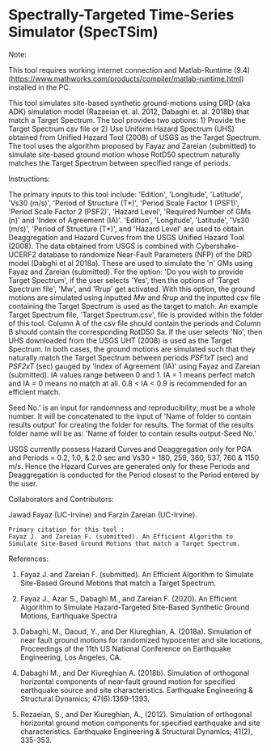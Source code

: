 # Spectrally-Targeted Time-Series Simulator (SpecTSim)


Note:

This tool requires working internet connection and Matlab-Runtime (9.4) (https://www.mathworks.com/products/compiler/matlab-runtime.html) installed in the PC.


This tool simulates site-based synthetic ground-motions using DRD (aka ADK) simulation model (Razaeian et. al. 2012,  Dabaghi et. al. 2018b) that match a Target Spectrum. The tool provides two options: 1) Provide the Target Spectrum csv file or 2) Use Uniform Hazard Spectrum (UHS) obtained from Unified Hazard Tool (2008) of USGS as the Target Spectrum. The tool uses the algorithm proposed by Fayaz and Zareian (submitted) to simulate site-based ground motion whose RotD50 spectrum naturally matches the Target Spectrum between specified range of periods.


Instructions:

The primary inputs to this tool include: 'Edition', 'Longitude', 'Latitude', 'Vs30 (m/s)', 'Period of Structure (T*)', 'Period Scale Factor 1 (PSF1)', 'Period Scale Factor 2 (PSF2)', 'Hazard Level', 'Required Number of GMs (n)' and 'Index of Agreement (IA)'. 'Edition', 'Longitude', 'Latitude', 'Vs30 (m/s)', 'Period of Structure (T*)', and 'Hazard Level' are used to obtain Deaggregation and Hazard Curves from the USGS Unified Hazard Tool (2008). The data obtained from USGS is combined with Cybershake-UCERF2 database to randomize Near-Fault Parameters (NFP) of the DRD model (Dabghi et al 2018a). These are used to simulate the 'n' GMs using Fayaz and Zareian (submitted). For the option: 'Do you wish to provide Target Spectrum', if the user selects 'Yes', then the options of 'Target Spectrum file', 'Mw', and 'Rrup' get activated. With this option, the ground motions are simulated using inputted *Mw* and *Rrup* and the inputted csv file containing the Target Spectrum is used as the target to match. An example Target Spectrum file, 'Target Spectrum.csv', file is provided within the folder of this tool. Column A of the csv file should contain the periods and Column B should contain the corresponding RotD50 Sa. If the user selects 'No', then UHS downloaded from the USGS UHT (2008) is used as the Target Spectrum. In both cases, the ground motions are simulated such that they naturally match the Target Spectrum between periods *PSF1xT* (sec) and *PSF2xT* (sec) gauged by 'Index of Agreement (IA)' using Fayaz and Zareian (submitted). IA values range between 0 and 1. IA = 1 means perfect match and IA = 0 means no match at all. 0.8 < IA < 0.9 is recommended for an efficient match.



Seed No.' is an input for randomness and reproducibility; must be a whole number. It will be concatenated to the input of 'Name of folder to contain results output' for creating the folder for results. The format of the results folder name will be as: 'Name of folder to contain results output-Seed No.'



USGS currently possess Hazard Curves and Deaggregation only for PGA and Periods = 0.2, 1.0, & 2.0 sec and Vs30 = 180, 259, 360, 537, 760 & 1150 m/s. Hence the Hazard Curves are generated only for these Periods and Deaggregation is conducted for the Period closest to the Period entered by the user.


Collaborators and Contributors:

Jawad Fayaz (UC-Irvine) and Farzin Zareian (UC-Irvine).


    Primary citation for this tool :    
    Fayaz J. and Zareian F. (submitted). An Efficient Algorithm to Simulate Site-Based Ground Motions that match a Target Spectrum.


References:

1) Fayaz J. and Zareian F. (submitted). An Efficient Algorithm to Simulate Site-Based Ground Motions that match a Target Spectrum.

2) Fayaz J., Azar S., Dabaghi M., and Zareian F. (2020). An Efficient Algorithm to Simulate Hazard-Targeted Site-Based Synthetic Ground Motions, Earthquake Spectra

3) Dabaghi, M., Daoud, Y., and Der Kiureghian, A. (2018a). Simulation of near fault ground motions for randomized hypocenter and site locations, Proceedings of the 11th US National Conference on Earthquake Engineering, Los Angeles, CA.

4) Dabaghi M., and Der Kiureghian A. (2018b). Simulation of orthogonal horizontal components of near‐fault ground motion for specified earthquake source and site characteristics. Earthquake Engineering & Structural Dynamics; 47(6):1369-1393.

5) Rezaeian, S., and Der Kiureghian, A., (2012). Simulation of orthogonal horizontal ground motion components for specified earthquake and site characteristics. Earthquake Engineering & Structural Dynamics; 41(2), 335-353.
